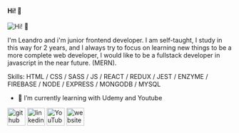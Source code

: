 #### Hi! 👋
![Hi! 👋](https://raw.githubusercontent.com/wayou/t-rex-runner/gh-pages/assets/screenshot.gif)

I'm Leandro and i'm junior frontend developer. I am self-taught, I study in this way for 2 years, and I always try to focus on learning new things to be a more complete web developer, I would like to be a fullstack developer in javascript in the near future. (MERN).

Skills: HTML / CSS / SASS / JS / REACT / REDUX / JEST / ENZYME / FIREBASE / NODE / EXPRESS / MONGODB / MYSQL

- 🌱 I’m currently learning with Udemy and Youtube 


[<img src='https://cdn.jsdelivr.net/npm/simple-icons@3.0.1/icons/github.svg' alt='github' height='40'>](https://github.com/https://github.com/Leandro-Rial)  [<img src='https://cdn.jsdelivr.net/npm/simple-icons@3.0.1/icons/linkedin.svg' alt='linkedin' height='40'>](https://www.linkedin.com/in/https://www.linkedin.com/in/leandro-rial//)  [<img src='https://cdn.jsdelivr.net/npm/simple-icons@3.0.1/icons/youtube.svg' alt='YouTube' height='40'>](https://www.youtube.com/channel/https://www.youtube.com/channel/UCZ1q47UAXCXv_Qu-MFNOqUg)  [<img src='https://cdn.jsdelivr.net/npm/simple-icons@3.0.1/icons/icloud.svg' alt='website' height='40'>](https://leandro-rial.github.io/)  

